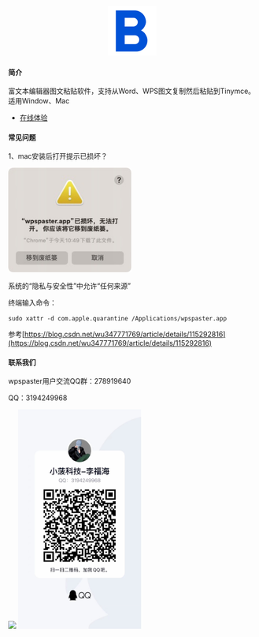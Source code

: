 <p align="center">
  <img width="100" src="./img/xoobom-logo.png">
</p>

#### 简介

富文本编辑器图文粘贴软件，支持从Word、WPS图文复制然后粘贴到Tinymce。适用Window、Mac

- [在线体验](http://xoobom.com:8020/#/rich-text-editor/tinymce) 



#### 常见问题

1、mac安装后打开提示已损坏？

<div>
  <img width="250" src="./img/已损坏提示.jpeg">
</div>

系统的“隐私与安全性”中允许“任何来源”

终端输入命令：

```
sudo xattr -d com.apple.quarantine /Applications/wpspaster.app
```

参考[https://blog.csdn.net/wu347771769/article/details/115292816](https://blog.csdn.net/wu347771769/article/details/115292816)



#### 联系我们

wpspaster用户交流QQ群：278919640

QQ：3194249968

<div>
  <img width="250" src="./img/QQ群.jpeg">
  <img width="250" src="./img/QQ.jpg">
</div>




